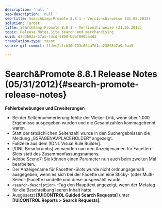 ```yaml
---
description: 'null '
seo-description: 'null '
seo-title: Search&amp;Promote 8.8.1 - Versionshinweise (31.05.2012)
solution: Target
title: Search&amp;Promote 8.8.1 - Versionshinweise (31.05.2012)
topic: Release Notes,Site search and merchandising
uuid: d2d3b02a-57a6-4dcd-9808-b0bf890ba4d3
translation-type: tm+mt
source-git-commit: ffdec2cfcb30e733c664a7d1ca23868b7a9a9aa5

---
```



# Search&amp;Promote 8.8.1 Release Notes (05/31/2012){#search-promote-release-notes}

**Fehlerbehebungen und Erweiterungen**

* Bei der Seitennummerierung fehlte der Weiter-Link, wenn über 1.000 Ergebnisse ausgegeben wurden und die Gesamtzahlen kommagetrennt waren.
* Statt der tatsächlichen Seitenzahl wurde in den Suchergebnissen die Meldung „GSPAGENAVPLACEHOLDER“ angezeigt.
* Fußzeile aus dem [!DNL Visual Rule Builder].
* [!DNL Breadcrumbs] verwenden nun den Anzeigenamen für Facetten-Slots statt des Zusammenfassungsnamens.
* Adobe Scene7: Sie können einen Parameter nun auch beim zweiten Mal bearbeiten.
* Der Anzeigename für Facetten-Slots wurde nicht ordnungsgemäß ausgegeben, wenn es sich bei der Facette um eine Sticky- (oder Multi-Select-)Facette handelte und diese ausgewählt wurde.
* `<search-description>` -Tag den Haupttext angezeigt, wenn der Metatag für die Beschreibung leeren Inhalt hatte.
* Ausgesetzt **[!UICONTROL Guided Search Requests]** unter **[!UICONTROL Reports > Search Requests]**.

